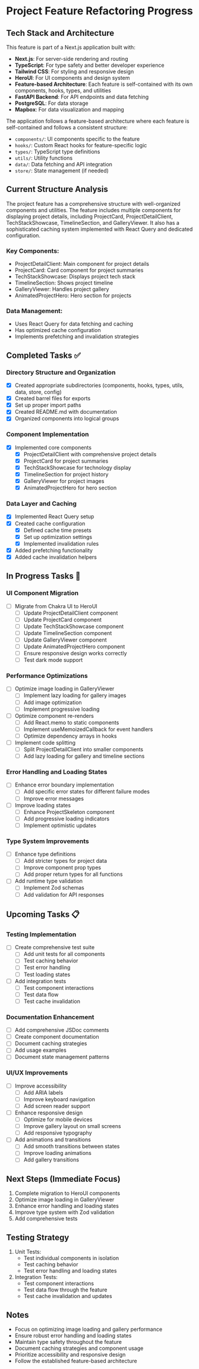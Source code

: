 # Project Feature Refactoring Progress

## Tech Stack and Architecture

This feature is part of a Next.js application built with:
- **Next.js**: For server-side rendering and routing
- **TypeScript**: For type safety and better developer experience
- **Tailwind CSS**: For styling and responsive design
- **HeroUI**: For UI components and design system
- **Feature-based Architecture**: Each feature is self-contained with its own components, hooks, types, and utilities
- **FastAPI Backend**: For API endpoints and data fetching
- **PostgreSQL**: For data storage
- **Mapbox**: For data visualization and mapping

The application follows a feature-based architecture where each feature is self-contained and follows a consistent structure:
- `components/`: UI components specific to the feature
- `hooks/`: Custom React hooks for feature-specific logic
- `types/`: TypeScript type definitions
- `utils/`: Utility functions
- `data/`: Data fetching and API integration
- `store/`: State management (if needed)

## Current Structure Analysis

The project feature has a comprehensive structure with well-organized components and utilities. The feature includes multiple components for displaying project details, including ProjectCard, ProjectDetailClient, TechStackShowcase, TimelineSection, and GalleryViewer. It also has a sophisticated caching system implemented with React Query and dedicated configuration.

### Key Components:
- ProjectDetailClient: Main component for project details
- ProjectCard: Card component for project summaries
- TechStackShowcase: Displays project tech stack
- TimelineSection: Shows project timeline
- GalleryViewer: Handles project gallery
- AnimatedProjectHero: Hero section for projects

### Data Management:
- Uses React Query for data fetching and caching
- Has optimized cache configuration
- Implements prefetching and invalidation strategies

## Completed Tasks ✅

### Directory Structure and Organization
- [x] Created appropriate subdirectories (components, hooks, types, utils, data, store, config)
- [x] Created barrel files for exports
- [x] Set up proper import paths
- [x] Created README.md with documentation
- [x] Organized components into logical groups

### Component Implementation
- [x] Implemented core components
  - [x] ProjectDetailClient with comprehensive project details
  - [x] ProjectCard for project summaries
  - [x] TechStackShowcase for technology display
  - [x] TimelineSection for project history
  - [x] GalleryViewer for project images
  - [x] AnimatedProjectHero for hero section

### Data Layer and Caching
- [x] Implemented React Query setup
- [x] Created cache configuration
  - [x] Defined cache time presets
  - [x] Set up optimization settings
  - [x] Implemented invalidation rules
- [x] Added prefetching functionality
- [x] Added cache invalidation helpers

## In Progress Tasks 🚧

### UI Component Migration
- [ ] Migrate from Chakra UI to HeroUI
  - [ ] Update ProjectDetailClient component
  - [ ] Update ProjectCard component
  - [ ] Update TechStackShowcase component
  - [ ] Update TimelineSection component
  - [ ] Update GalleryViewer component
  - [ ] Update AnimatedProjectHero component
  - [ ] Ensure responsive design works correctly
  - [ ] Test dark mode support

### Performance Optimizations
- [ ] Optimize image loading in GalleryViewer
  - [ ] Implement lazy loading for gallery images
  - [ ] Add image optimization
  - [ ] Implement progressive loading
- [ ] Optimize component re-renders
  - [ ] Add React.memo to static components
  - [ ] Implement useMemoizedCallback for event handlers
  - [ ] Optimize dependency arrays in hooks
- [ ] Implement code splitting
  - [ ] Split ProjectDetailClient into smaller components
  - [ ] Add lazy loading for gallery and timeline sections

### Error Handling and Loading States
- [ ] Enhance error boundary implementation
  - [ ] Add specific error states for different failure modes
  - [ ] Improve error messages
- [ ] Improve loading states
  - [ ] Enhance ProjectSkeleton component
  - [ ] Add progressive loading indicators
  - [ ] Implement optimistic updates

### Type System Improvements
- [ ] Enhance type definitions
  - [ ] Add stricter types for project data
  - [ ] Improve component prop types
  - [ ] Add proper return types for all functions
- [ ] Add runtime type validation
  - [ ] Implement Zod schemas
  - [ ] Add validation for API responses

## Upcoming Tasks 📋

### Testing Implementation
- [ ] Create comprehensive test suite
  - [ ] Add unit tests for all components
  - [ ] Test caching behavior
  - [ ] Test error handling
  - [ ] Test loading states
- [ ] Add integration tests
  - [ ] Test component interactions
  - [ ] Test data flow
  - [ ] Test cache invalidation

### Documentation Enhancement
- [ ] Add comprehensive JSDoc comments
- [ ] Create component documentation
- [ ] Document caching strategies
- [ ] Add usage examples
- [ ] Document state management patterns

### UI/UX Improvements
- [ ] Improve accessibility
  - [ ] Add ARIA labels
  - [ ] Improve keyboard navigation
  - [ ] Add screen reader support
- [ ] Enhance responsive design
  - [ ] Optimize for mobile devices
  - [ ] Improve gallery layout on small screens
  - [ ] Add responsive typography
- [ ] Add animations and transitions
  - [ ] Add smooth transitions between states
  - [ ] Improve loading animations
  - [ ] Add gallery transitions

## Next Steps (Immediate Focus)
1. Complete migration to HeroUI components
2. Optimize image loading in GalleryViewer
3. Enhance error handling and loading states
4. Improve type system with Zod validation
5. Add comprehensive tests

## Testing Strategy
1. Unit Tests:
   - Test individual components in isolation
   - Test caching behavior
   - Test error handling and loading states
2. Integration Tests:
   - Test component interactions
   - Test data flow through the feature
   - Test cache invalidation and updates

## Notes
- Focus on optimizing image loading and gallery performance
- Ensure robust error handling and loading states
- Maintain type safety throughout the feature
- Document caching strategies and component usage
- Prioritize accessibility and responsive design
- Follow the established feature-based architecture 